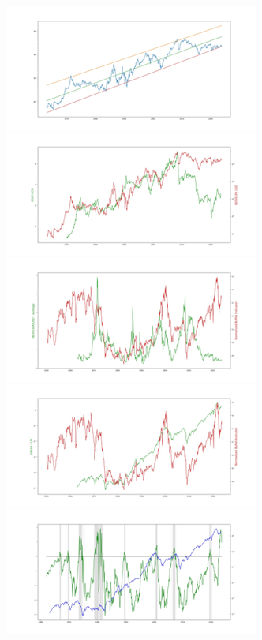 ![](images/ibov_usd.jpg)
![](images/gsci_vs_ibov_usd.jpg)
![](images/ibov_vs_buffet_indicator.jpg)
![](images/sp500_vs_buffet_indicator.jpg)
![](images/sp500_vs_yield_curve_inversion.jpg)
